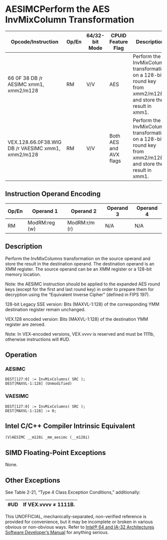 # AESIMC**Perform the AES InvMixColumn Transformation**

| Opcode/Instruction                                | Op/En | 64/32-bit Mode | CPUID Feature Flag     | Description                                                                                                 |
| ------------------------------------------------- | ----- | -------------- | ---------------------- | ----------------------------------------------------------------------------------------------------------- |
| 66 0F 38 DB /r AESIMC xmm1, xmm2/m128             | RM    | V/V            | AES                    | Perform the InvMixColumn transformation on a 128-bit round key from xmm2/m128 and store the result in xmm1. |
| VEX.128.66.0F38.WIG DB /r VAESIMC xmm1, xmm2/m128 | RM    | V/V            | Both AES and AVX flags | Perform the InvMixColumn transformation on a 128-bit round key from xmm2/m128 and store the result in xmm1. |

## Instruction Operand Encoding

| Op/En | Operand 1     | Operand 2     | Operand 3 | Operand 4 |
| ----- | ------------- | ------------- | --------- | --------- |
| RM    | ModRM:reg (w) | ModRM:r/m (r) | N/A       | N/A       |

## Description

Perform the InvMixColumns transformation on the source operand and store the result in the destination operand. The destination operand is an XMM register. The source operand can be an XMM register or a 128-bit memory location.

Note: the AESIMC instruction should be applied to the expanded AES round keys (except for the first and last round key) in order to prepare them for decryption using the “Equivalent Inverse Cipher” (defined in FIPS 197).

128-bit Legacy SSE version: Bits (MAXVL-1:128) of the corresponding YMM destination register remain unchanged.

VEX.128 encoded version: Bits (MAXVL-1:128) of the destination YMM register are zeroed.

Note: In VEX-encoded versions, VEX.vvvv is reserved and must be 1111b, otherwise instructions will #​​​UD.

## Operation

### AESIMC

```
DEST[127:0] := InvMixColumns( SRC );
DEST[MAXVL-1:128] (Unmodified)

```

### VAESIMC

```
DEST[127:0] := InvMixColumns( SRC );
DEST[MAXVL-1:128] := 0;

```

## Intel C/C++ Compiler Intrinsic Equivalent

```
(V)AESIMC __m128i _mm_aesimc (__m128i)

```

## SIMD Floating-Point Exceptions

None.

## Other Exceptions

See Table 2-21, “Type 4 Class Exception Conditions,” additionally:

| #​​​UD | If VEX.vvvv ≠ 1111B. |
| ------ | -------------------- |

This UNOFFICIAL, mechanically-separated, non-verified reference is provided for convenience, but it may be
incomplete or broken in various obvious or non-obvious
ways. Refer to [Intel® 64 and IA-32 Architectures Software Developer’s Manual](https://software.intel.com/en-us/download/intel-64-and-ia-32-architectures-sdm-combined-volumes-1-2a-2b-2c-2d-3a-3b-3c-3d-and-4) for anything serious.
